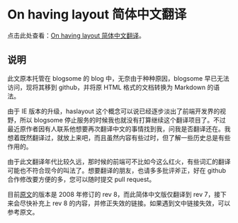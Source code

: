 # On having layout 简体中文翻译

点击此处查看：[On having layout 简体中文翻译](on-having-layout-zh-CN.md)。

## 说明

此文原本托管在 blogsome 的 blog 中，无奈由于种种原因，blogsome 早已无法访问，现将其移到 github，并将原 HTML 格式的文档转换为 Markdown 的语法。

由于 IE 版本的升级，haslayout 这个概念可以说已经逐步淡出了前端开发界的视野，所以 blogsome 停止服务的时候我也就没有打算继续这个翻译项目了。不过最近原作者因有人联系他想要再次翻译中文的事情找到我，问我是否翻译还在。我想着既然翻译过，就放上来吧，而且虽然内容有些过时，但了解一些历史总是有些作用的。

由于此文翻译年代比较久远，那时候的前端可不比如今这么红火，有些词汇的翻译可能也不符合现今的叫法了。想要翻译的朋友，也请多多批评斧正，好在 github 合作修改要方便的多，您可以随时提交 pull request。

目前[原文](http://www.satzansatz.de/cssd/onhavinglayout.html)的版本是 2008 年修订的 rev 8，而此简体中文版仅翻译到 rev 7，接下来会尽快补充上 rev 8 的内容，并修正失效的链接。如果遇到文中链接失效，可以参考原文。





